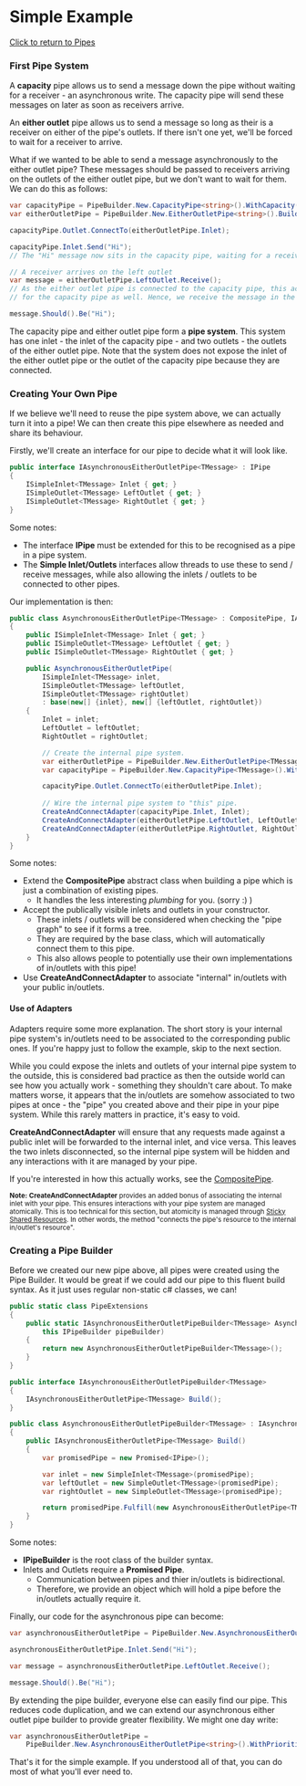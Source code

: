 Simple Example
==============
[Click to return to Pipes](README.md)
### First Pipe System
A **capacity** pipe allows us to send a message down the pipe without waiting for a receiver - an asynchronous write. The capacity pipe will send these messages on later as soon as receivers arrive.

An **either outlet** pipe allows us to send a message so long as their is a receiver on either of the pipe's outlets. If there isn't one yet, we'll be forced to wait for a receiver to arrive.

What if we wanted to be able to send a message asynchronously to the either outlet pipe? These messages should be passed to receivers arriving on the outlets of the either outlet pipe, but we don't want to wait for them. We can do this as follows:

```c#
var capacityPipe = PipeBuilder.New.CapacityPipe<string>().WithCapacity(int.MaxValue).Build();
var eitherOutletPipe = PipeBuilder.New.EitherOutletPipe<string>().Build();

capacityPipe.Outlet.ConnectTo(eitherOutletPipe.Inlet);

capacityPipe.Inlet.Send("Hi");
// The "Hi" message now sits in the capacity pipe, waiting for a receiver to appear.

// A receiver arrives on the left outlet
var message = eitherOutletPipe.LeftOutlet.Receive();
// As the either outlet pipe is connected to the capacity pipe, this acts as a receiver
// for the capacity pipe as well. Hence, we receive the message in the capacity pipe!

message.Should().Be("Hi");
```

The capacity pipe and either outlet pipe form a **pipe system**. This system has one inlet - the inlet of the capacity pipe - and two outlets - the outlets of the either outlet pipe. Note that the system does not expose the inlet of the either outlet pipe or the outlet of the capacity pipe because they are connected.

### Creating Your Own Pipe

If we believe we'll need to reuse the pipe system above, we can actually turn it into a pipe! We can then create this pipe elsewhere as needed and share its behaviour.

Firstly, we'll create an interface for our pipe to decide what it will look like.

```c#
public interface IAsynchronousEitherOutletPipe<TMessage> : IPipe
{
    ISimpleInlet<TMessage> Inlet { get; }
    ISimpleOutlet<TMessage> LeftOutlet { get; }
    ISimpleOutlet<TMessage> RightOutlet { get; }
}
```

Some notes:
* The interface **IPipe** must be extended for this to be recognised as a pipe in a pipe system.
* The **Simple Inlet/Outlets** interfaces allow threads to use these to send / receive messages, while also allowing the inlets / outlets to be connected to other pipes.

Our implementation is then:
```c#
public class AsynchronousEitherOutletPipe<TMessage> : CompositePipe, IAsynchronousEitherOutletPipe<TMessage>
{
    public ISimpleInlet<TMessage> Inlet { get; }
    public ISimpleOutlet<TMessage> LeftOutlet { get; }
    public ISimpleOutlet<TMessage> RightOutlet { get; }

    public AsynchronousEitherOutletPipe(
        ISimpleInlet<TMessage> inlet, 
        ISimpleOutlet<TMessage> leftOutlet,
        ISimpleOutlet<TMessage> rightOutlet)
        : base(new[] {inlet}, new[] {leftOutlet, rightOutlet})
    {
        Inlet = inlet;
        LeftOutlet = leftOutlet;
        RightOutlet = rightOutlet;

        // Create the internal pipe system.
        var eitherOutletPipe = PipeBuilder.New.EitherOutletPipe<TMessage>().Build();
        var capacityPipe = PipeBuilder.New.CapacityPipe<TMessage>().WithCapacity(int.MaxValue).Build();

        capacityPipe.Outlet.ConnectTo(eitherOutletPipe.Inlet);
        
        // Wire the internal pipe system to "this" pipe.
        CreateAndConnectAdapter(capacityPipe.Inlet, Inlet);
        CreateAndConnectAdapter(eitherOutletPipe.LeftOutlet, LeftOutlet);
        CreateAndConnectAdapter(eitherOutletPipe.RightOutlet, RightOutlet);
    }
}
```
Some notes:
* Extend the **CompositePipe** abstract class when building a pipe which is just a combination of existing pipes.
    * It handles the less interesting *plumbing* for you. (sorry :) )
* Accept the publically visible inlets and outlets in your constructor.
    * These inlets / outlets will be considered when checking the "pipe graph" to see if it forms a tree.
    * They are required by the base class, which will automatically connect them to this pipe.
    * This also allows people to potentially use their own implementations of in/outlets with this pipe!
* Use **CreateAndConnectAdapter** to associate "internal" in/outlets with your public in/outlets.

#### Use of Adapters

Adapters require some more explanation. The short story is your internal pipe system's in/outlets need to be associated to the corresponding public ones. If you're happy just to follow the example, skip to the next section.

While you could expose the inlets and outlets of your internal pipe system to the outside, this is considered bad practice as then the outside world can see how you actually work - something they shouldn't care about. To make matters worse, it appears that the in/outlets are somehow associated to two pipes at once - the "pipe" you created above and their pipe in your pipe system. While this rarely matters in practice, it's easy to void.

**CreateAndConnectAdapter** will ensure that any requests made against a public inlet will be forwarded to the internal inlet, and vice versa. This leaves the two inlets disconnected, so the internal pipe system will be hidden and any interactions with it are managed by your pipe.

If you're interested in how this actually works, see the [CompositePipe](Pipes/Pipes/Models/Pipes/CompositePipe.cs).

<sup>**Note:** **CreateAndConnectAdapter** provides an added bonus of associating the internal inlet with your pipe. This ensures interactions with your pipe system are managed atomically. This is too technical for this section, but atomicity is managed through [Sticky Shared Resources](https://github.com/michaelbradley91/StickySharedResources). In other words, the method "connects the pipe's resource to the internal in/outlet's resource". </sup>

### Creating a Pipe Builder

Before we created our new pipe above, all pipes were created using the Pipe Builder. It would be great if we could add our pipe to this fluent build syntax. As it just uses regular non-static c# classes, we can!

```c#
public static class PipeExtensions
{
    public static IAsynchronousEitherOutletPipeBuilder<TMessage> AsynchronousEitherOutletPipe<TMessage>(
        this IPipeBuilder pipeBuilder)
    {
        return new AsynchronousEitherOutletPipeBuilder<TMessage>();
    }
}

public interface IAsynchronousEitherOutletPipeBuilder<TMessage>
{
    IAsynchronousEitherOutletPipe<TMessage> Build();
}

public class AsynchronousEitherOutletPipeBuilder<TMessage> : IAsynchronousEitherOutletPipeBuilder<TMessage>
{
    public IAsynchronousEitherOutletPipe<TMessage> Build()
    {
        var promisedPipe = new Promised<IPipe>();

        var inlet = new SimpleInlet<TMessage>(promisedPipe);
        var leftOutlet = new SimpleOutlet<TMessage>(promisedPipe);
        var rightOutlet = new SimpleOutlet<TMessage>(promisedPipe);

        return promisedPipe.Fulfill(new AsynchronousEitherOutletPipe<TMessage>(inlet, leftOutlet, rightOutlet));
    }
}
```
Some notes:
* **IPipeBuilder** is the root class of the builder syntax.
* Inlets and Outlets require a **Promised Pipe**.
    * Communication between pipes and thier in/outlets is bidirectional.
    * Therefore, we provide an object which will hold a pipe before the in/outlets actually require it.

Finally, our code for the asynchronous pipe can become:
```c#
var asynchronousEitherOutletPipe = PipeBuilder.New.AsynchronousEitherOutletPipe<string>().Build();

asynchronousEitherOutletPipe.Inlet.Send("Hi");

var message = asynchronousEitherOutletPipe.LeftOutlet.Receive();

message.Should().Be("Hi");
```
By extending the pipe builder, everyone else can easily find our pipe. This  reduces code duplication, and we can extend our asynchronous either outlet pipe builder to provide greater flexibility. We might one day write:

```c#
var asynchronousEitherOutletPipe = 
    PipeBuilder.New.AsynchronousEitherOutletPipe<string>().WithPrioritisingTieBreaker().Build();
```

That's it for the simple example. If you understood all of that, you can do most of what you'll ever need to.
